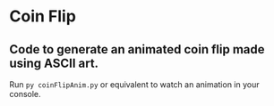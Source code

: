 # Coin Flip
## Code to generate an animated coin flip made using ASCII art.

Run ```py coinFlipAnim.py``` or equivalent to watch an animation in your console.
